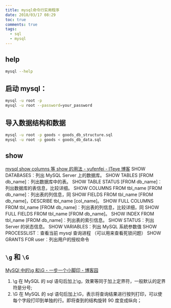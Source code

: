 ```yaml
---
title: mysql命令行实用程序
date: 2018/03/17 08:29
toc: true
comments: true
tags:
  - sql
  - mysql
---
```


## help

```sh
mysql --help
```

## 启动 mysql：

```sh
mysql -u root -p
mysql -u root --password=your_password
```

## 导入数据结构和数据

```bash
mysql -u root -p goods < goods_db_structure.sql
mysql -u root -p goods < goods_db_data.sql
```

## show

[mysql show columns 等 show 的用法 - yufenfei - ITeye 博客](https://www.iteye.com/blog/yufenfei-1743967)
SHOW DATABASES︰列出 MySQL Server 上的数据库。
SHOW TABLES [FROM db_name]︰列出数据库中的表。
SHOW TABLE STATUS [FROM db_name]︰列出数据库的表信息，比较详细。
SHOW COLUMNS FROM tbl_name [FROM db_name]︰列出表的列信息，同 SHOW FIELDS FROM tbl_name [FROM db_name]，DESCRIBE tbl_name [col_name]。
SHOW FULL COLUMNS FROM tbl_name [FROM db_name]︰列出表的列信息，比较详细，同 SHOW FULL FIELDS FROM tbl_name [FROM db_name]。
SHOW INDEX FROM tbl_name [FROM db_name]︰列出表的索引信息。
SHOW STATUS︰列出 Server 的状态信息。
SHOW VARIABLES︰列出 MySQL 系統参数值
SHOW PROCESSLIST︰查看当前 mysql 查询进程 （可以用来查看死锁问题）
SHOW GRANTS FOR user︰列出用户的授权命令

## `\g` 和 `\G`

[MySQl 中的\g 和\G - 一步一个小脚印 - 博客园](https://www.cnblogs.com/tjudzj/p/10032846.html)

1. \g
   在 MySQL 的 sql 语句后加上\g，效果等同于加上定界符，一般默认的定界符是分号;
2. \G
   在 MySQL 的 sql 语句后加上\G，表示将查询结果进行按列打印，可以使每个字段打印到单独的行。即将查到的结构旋转 90 度变成纵向；
